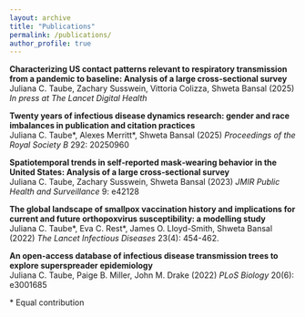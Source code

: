 ```yaml
---
layout: archive
title: "Publications"
permalink: /publications/
author_profile: true
---
```


<!-- ## Preprints -->

<!--## Peer-reviewed articles-->

**Characterizing US contact patterns relevant to respiratory transmission from a pandemic to baseline: Analysis of a large cross-sectional survey** <br>
Juliana C. Taube, Zachary Susswein, Vittoria Colizza, Shweta Bansal (2025) <i> In press at The Lancet Digital Health </i> 
<br>
<a href="https://doi.org/10.1101/2024.04.26.24306450"><i class="fas fa-fw fa-link zoom" aria-hidden="true"></i></a>

**Twenty years of infectious disease dynamics research: gender and race imbalances in publication and citation practices** <br>
Juliana C. Taube\*, Alexes Merritt\*, Shweta Bansal (2025) <i> Proceedings of the Royal Society B </i> 292: 20250960
<br>
<a href="https://doi.org/10.1098/rspb.2025.0960"><i class="fas fa-fw fa-link zoom" aria-hidden="true"></i></a> <a href="/files/citation.pdf"><i class="fas fa-fw fa-file-pdf zoom" aria-hidden="true"></i></a> <a href="https://github.com/bansallab/IDD_imbalance"><i class="fab fa-fw fa-github zoom" aria-hidden="true"></i></a> <a href="https://bansallab.com/iddcitationanalysis"><i class="fas fa-solid fa-toolbox" aria-hidden="true"></i></a>


**Spatiotemporal trends in self‑reported mask‑wearing behavior in the United States: Analysis of a large cross‑sectional survey** <br>
Juliana C. Taube, Zachary Susswein, Shweta Bansal (2023) <i> JMIR Public Health and Surveillance </i> 9: e42128
<br>
<a href="https://doi.org/10.2196/42128"><i class="fas fa-fw fa-link zoom" aria-hidden="true"></i></a> <a href="/files/masking.pdf"><i class="fas fa-fw fa-file-pdf zoom" aria-hidden="true"></i></a> <a href="https://github.com/bansallab/spatial_masking"><i class="fab fa-fw fa-github zoom" aria-hidden="true"></i></a>


**The global landscape of smallpox vaccination history and implications for current and future orthopoxvirus susceptibility: a modelling study** <br>
Juliana C. Taube\*, Eva C. Rest\*, James O. Lloyd-Smith, Shweta Bansal (2022) <i> The Lancet Infectious Diseases </i> 23(4): 454-462.
<br>
<a href="https://doi.org/10.1016/S1473-3099(22)00664-8"><i class="fas fa-fw fa-link zoom" aria-hidden="true"></i></a> <a href="/files/mpox.pdf"><i class="fas fa-fw fa-file-pdf zoom" aria-hidden="true"></i></a> <a href="https://github.com/bansallab/mpx_landscape"><i class="fab fa-fw fa-github zoom" aria-hidden="true"></i></a> 


**An open-access database of infectious disease transmission trees to explore superspreader epidemiology** <br>
Juliana C. Taube, Paige B. Miller, John M. Drake (2022) <i>PLoS Biology</i> 20(6): e3001685
<br>
<a href="https://doi.org/10.1371/journal.pbio.3001685"><i class="fas fa-fw fa-link zoom" aria-hidden="true"></i></a> <a href="/files/outbreak-trees.pdf"><i class="fas fa-fw fa-file-pdf zoom" aria-hidden="true"></i></a> <a href="https://github.com/DrakeLab/taube-transmission-trees"><i class="fab fa-fw fa-github zoom" aria-hidden="true"></i></a>

<!-- <a href="/files/outbreaktrees-preprint.pdf"><i class="fas fa-fw fa-file-pdf zoom" aria-hidden="true"></i></a> -->

<!-- <strong> Bronchiolitis hospitalizations in northern New England: Clues to disease prevention </strong> <br>
Wright PF, Hoen AG, Jarvis JD, Zens MS, Dade EF, Karagas MR, <strong> Taube JC</strong>, Brickley EB (2022) <i>Therapeutic Advances in Infectious Disease</i> 9: 1-11. <br> <a href="https://doi.org/10.1177/20499361221099447"><i class="fas fa-fw fa-link zoom" aria-hidden="true"></i></a> <a href="/files/bronchiolitis.pdf"><i class="fas fa-fw fa-file-pdf zoom" aria-hidden="true"></i></a> -->

\* Equal contribution

 


